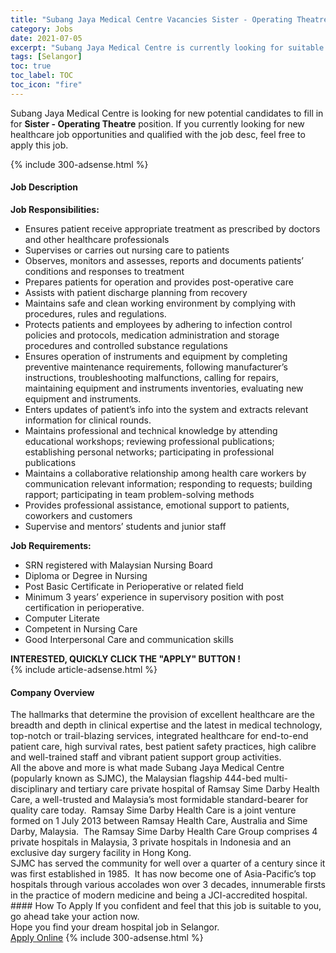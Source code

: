 ```yaml
---
title: "Subang Jaya Medical Centre Vacancies Sister - Operating Theatre" 
category: Jobs 
date: 2021-07-05 
excerpt: "Subang Jaya Medical Centre is currently looking for suitable person to fill in the Sister - Operating Theatre which positioned at Selangor" 
tags: [Selangor] 
toc: true 
toc_label: TOC 
toc_icon: "fire" 
--- 
```


<p>Subang Jaya Medical Centre is looking for new potential candidates to fill in for <b>Sister - Operating Theatre</b> position. If you currently looking for new healthcare job opportunities and qualified with the job desc, feel free to apply this job.
</p>{% include 300-adsense.html %} 
<div><div><h4>Job Description</h4></div><div><div><span><div><div><div><strong>Job Responsibilities:</strong></div><ul><li>Ensures patient receive appropriate treatment as prescribed by doctors and other healthcare professionals</li><li>Supervises or carries out nursing care to patients</li><li>Observes, monitors and assesses, reports and documents patients&#8217; conditions and responses to treatment</li><li>Prepares patients for operation and provides post-operative care</li><li>Assists with patient discharge planning from recovery</li><li>Maintains safe and clean working environment by complying with procedures, rules and regulations.</li><li>Protects patients and employees by adhering to infection control policies and protocols, medication administration and storage procedures and controlled substance regulations</li><li>Ensures operation of instruments and equipment by completing preventive maintenance requirements, following manufacturer&#8217;s instructions, troubleshooting malfunctions, calling for repairs, maintaining equipment and instruments inventories, evaluating new equipment and instruments.</li><li>Enters updates of patient&#8217;s info into the system and extracts relevant information for clinical rounds.</li><li>Maintains professional and technical knowledge by attending educational workshops; reviewing professional publications; establishing personal networks; participating in professional publications</li><li>Maintains a collaborative relationship among health care workers by communication relevant information; responding to requests; building rapport; participating in team problem-solving methods</li><li>Provides professional assistance, emotional support to patients, coworkers and customers</li><li>Supervise and mentors&#8217; students and junior staff</li></ul><div><strong>Job Requirements:</strong></div><ul><li>SRN registered with Malaysian Nursing Board</li><li>Diploma or Degree in Nursing</li><li>Post Basic Certificate in Perioperative or related field</li><li>Minimum 3 years&#8217; experience in supervisory position with post certification in perioperative.</li><li>Computer Literate</li><li>Competent in Nursing Care</li><li>Good Interpersonal Care and communication skills</li></ul><div><strong>INTERESTED, QUICKLY CLICK THE "APPLY" BUTTON !</strong></div></div></div></span></div></div></div> 
{% include article-adsense.html %} 
<div><div><h4>Company Overview</h4></div><div><div><span><div><div>
<div>
		The hallmarks that determine the provision of excellent healthcare are the breadth and depth in clinical expertise and the latest in medical technology, top-notch or trail-blazing services, integrated healthcare for end-to-end patient care, high survival rates, best patient safety practices, high calibre and well-trained staff and vibrant patient support group activities.</div>
<div>
		All the above and more is what made Subang Jaya Medical Centre (popularly known as SJMC), the Malaysian flagship 444-bed multi-disciplinary and tertiary care private hospital of Ramsay Sime Darby Health Care, a well-trusted and Malaysia&#8217;s most formidable standard-bearer for quality care today.&#160; Ramsay Sime Darby Health Care is a joint venture formed on 1 July 2013 between Ramsay Health Care, Australia and Sime Darby, Malaysia.&#160; The Ramsay Sime Darby Health Care Group comprises 4 private hospitals in Malaysia, 3 private hospitals in Indonesia and an exclusive day surgery facility in Hong Kong.</div>
<div>
		SJMC has served the community for well over a quarter of a century since it was first established in 1985.&#160; It has now become one of Asia-Pacific&#8217;s top hospitals through various accolades won over 3 decades, innumerable firsts in the practice of modern medicine and being a JCI-accredited hospital.</div>
</div></div></span></div></div></div> 
#### How To Apply 
If you confident and feel that this job is suitable to you, go ahead take your action now. <br/> 
Hope you find your dream hospital job in Selangor. <br/> 
<a href="https://www.jobstreet.com.my/en/job/sister-operating-theatre-4583094?jobId=jobstreet-my-job-4583094" class="btn btn--warning" target="_blank" rel="nofollow noopenner">Apply Online</a> 
{% include 300-adsense.html %} 